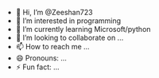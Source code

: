 - 👋 Hi, I’m @Zeeshan723
- 👀 I’m interested in programming
- 🌱 I’m currently learning Microsoft/python
- 💞️ I’m looking to collaborate on ...
- 📫 How to reach me ...
- 😄 Pronouns: ...
- ⚡ Fun fact: ...

<!---
Zeeshan723/Zeeshan723 is a ✨ special ✨ repository because its `README.md` (this file) appears on your GitHub profile.
You can click the Preview link to take a look at your changes.
--->
